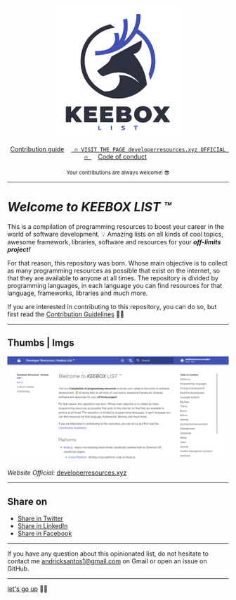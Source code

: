 <div align="center">
	<img src="assets/img/kb.png" width="300" height="300" alt="KEEBOX list">
	<br>
</div>

<p align="center">
	<a href="docs/contributing.md">Contribution guide</a>&nbsp;&nbsp;&nbsp;
	<a href="https://andriksantos.github.io/amazinglist/"><code> 🔥 VISIT THE PAGE developerresources.xyz OFFICIAL 🔥 </code></a>&nbsp;&nbsp;&nbsp;
	<a href="docs/code-of-conduct.md">Code of conduct</a>&nbsp;&nbsp;&nbsp;
</p>

<p align="center">
	<sub>Your contributions are always welcome! 😎</sub>
</p>

---

# _Welcome to **KEEBOX LIST ™**_

This is a compilation of programming resources to boost your career in the world of software development. 💡 Amazing lists on all kinds of cool topics, awesome framework, libraries, software and resources for your **_off-limits project!_**

For that reason, this repository was born. Whose main objective is to collect as many programming resources as possible that exist on the internet, so that they are available to anyone at all times. The repository is divided by programming languages, in each language you can find resources for that language, frameworks, libraries and much more.

If you are interested in contributing to this repository, you can do so, but first read the [Contribution Guidelines](docs/contributing.md) 👌🏻

---

## Thumbs | Imgs

<div align="center">
	<img src="assets/img/thumb.png" alt="KEEBOX list">
	<br>
</div>

*Website Official:* [developerresources.xyz](developerresources.xyz)

---
## Share on
* <a href="https://twitter.com/home?status=https%3A//andriksantos.github.io/amazinglist/">Share in Twitter</a>
* <a href="https://www.linkedin.com/shareArticle?mini=true&url=https%3A//andriksantos.github.io/amazinglist/&title=Awesome%20List%20Universal&summary=Awesome%20lists%20about%20all%20kinds%20of%20interesting%20topics...%20out%20the%20limit&source=https%3A//github.com/andriksantos/amazinglist">Share in LinkedIn</a>
* <a href="https://www.facebook.com/sharer/sharer.php?u=https%3A//andriksantos.github.io/amazinglist/">Share in Facebook</a>

---

If you have any question about this opinionated list, do not hesitate to contact me [andricksantos1@gmail.com](mailto:andricksantos1@gmail.com) on Gmail or open an issue on GitHub.

---

[let's go up](#welcome-to-amazing-) ☝🏻	